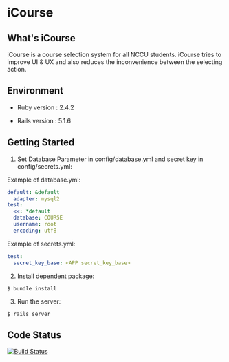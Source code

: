# iCourse

## What's iCourse

iCourse is a course selection system for all NCCU students. iCourse tries to improve UI & UX and also reduces the inconvenience between the selecting action.   


## Environment

* Ruby version : 2.4.2

* Rails version : 5.1.6


## Getting Started

1. Set Database Parameter in config/database.yml and secret key in config/secrets.yml:

Example of database.yml:
```yml
default: &default
  adapter: mysql2
test:
  <<: *default
  database: COURSE
  username: root
  encoding: utf8
```

Example of secrets.yml:
```yml
test:
  secret_key_base: <APP secret_key_base>

```


2. Install dependent package:
```console
$ bundle install
```

3. Run the server:
```console
$ rails server
```

## Code Status
[![Build Status](https://travis-ci.org/nccucsmember/iCourse.svg?branch=master)](https://travis-ci.org/nccucsmember/iCourse)
